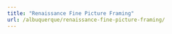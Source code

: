 ```yaml
---
title: "Renaissance Fine Picture Framing"
url: /albuquerque/renaissance-fine-picture-framing/
---
```


